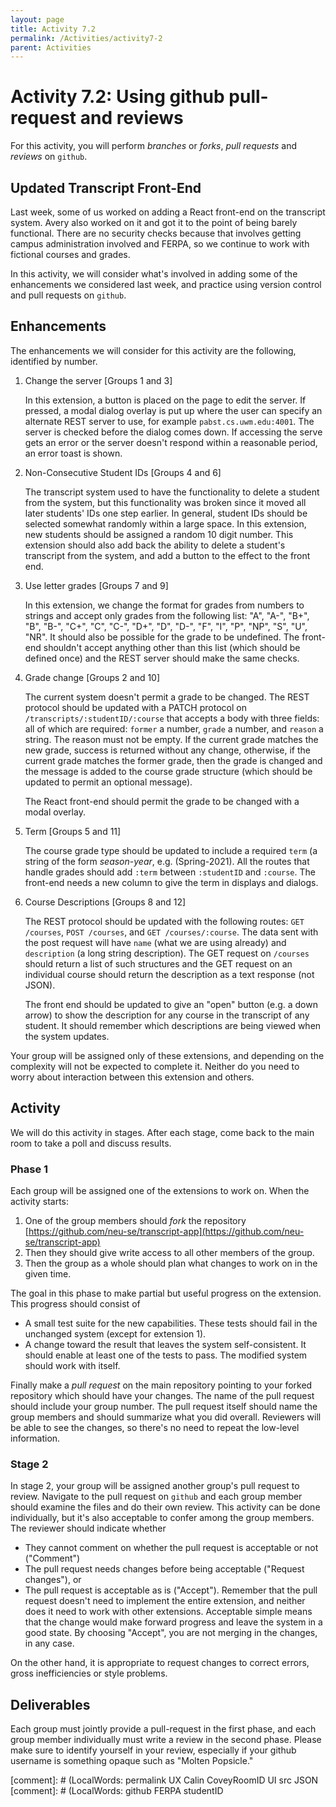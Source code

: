 ```yaml
---
layout: page
title: Activity 7.2
permalink: /Activities/activity7-2
parent: Activities
---
```


# Activity 7.2: Using github pull-request and reviews

For this activity, you will perform *branches* or *forks*, *pull requests* and *reviews* on `github`.

## Updated Transcript Front-End

Last week, some of us worked on adding a React front-end on the transcript system. Avery also worked on it and got it to the point of being barely functional.  There are no security checks because that involves getting campus administration involved and FERPA, so we continue to work with fictional courses and grades.

In this activity, we will consider what's involved in adding some of the enhancements we considered last week, and practice using version control and pull requests on `github`.

## Enhancements

The enhancements we will consider for this activity are the following, identified by number.

1. Change the server [Groups 1 and 3]

   In this extension, a button is placed on the page to edit the server.
   If pressed, a modal dialog overlay is put up where the user can specify an alternate REST server to use, for example `pabst.cs.uwm.edu:4001`.  The server is checked before the dialog comes down.  If accessing the serve gets an error or the server doesn't respond within a reasonable period, an error toast is shown.

2. Non-Consecutive Student IDs [Groups 4 and 6]

   The transcript system used to have the functionality to delete a student from the system, but this functionality was broken since it moved all later students' IDs one step earlier.  In general, student IDs should be selected somewhat randomly within a large space.  In this extension, new students should be assigned a random 10 digit number.  This extension should also add back the ability to delete a student's transcript from the system, and add a button to the effect to the front end.

3. Use letter grades [Groups 7 and 9]

   In this extension, we change the format for grades from numbers to strings and accept only grades from the following list: "A", "A-", "B+", "B", "B-", "C+", "C", "C-", "D+", "D", "D-", "F", "I", "P", "NP", "S", "U", "NR".  It should also be possible for the grade to be undefined.  The front-end shouldn't accept anything other than this list (which should be defined once) and the REST server should make the same checks.

4. Grade change [Groups 2 and 10]

   The current system doesn't permit a grade to be changed.  The REST protocol should be updated with a PATCH protocol on `/transcripts/:studentID/:course` that accepts a body with three fields: all of which are required: `former` a number, `grade` a number, and `reason` a string.  The reason must not be empty.  If the current grade matches the new grade, success is returned without any change, otherwise, if the current grade matches the former grade, then the grade is changed and the message is added to the course grade structure (which should be updated to permit an optional message).

   The React front-end should permit the grade to be changed with a modal overlay.

5. Term [Groups 5 and 11]

   The course grade type should be updated to include a required `term` (a string of the form *season*-*year*, e.g. (Spring-2021).  All the routes that handle grades should add `:term` between `:studentID` and `:course`.  The front-end needs a new column to give the term in displays and dialogs.

6. Course Descriptions [Groups 8 and 12]

     The REST protocol should be updated with the following routes: `GET /courses`, `POST /courses`, and `GET /courses/:course`.  The data sent with the post request will have `name` (what we are using already) and `description` (a long string description).  The GET request on `/courses` should return a list of such structures and the GET request on an individual course should return the description as a text response (not JSON).
     
     The front end should be updated to give an "open" button (e.g. a down arrow) to show the description for any course in the transcript of any student.  It should remember which descriptions are being viewed when the system updates.


Your group will be assigned only of these extensions, and depending on the complexity will not be expected to complete it.
Neither do you need to worry about interaction between this extension and others.

## Activity

We will do this activity in stages.  After each stage, come back to the main room to take a poll and discuss results.

### Phase 1

Each group will be assigned one of the extensions to work on.
When the activity starts:
1. One of the group members should *fork* the repository [https://github.com/neu-se/transcript-app](https://github.com/neu-se/transcript-app)
2. Then they should give write access to all other members of the group.
3. Then the group as a whole should plan what changes to work on in the given time.

The goal in this phase to make partial but useful progress on the extension.  This progress should consist of
* A small test suite for the new capabilities.
  These tests should fail in the unchanged system (except for extension 1).
* A change toward the result that leaves the system self-consistent.
  It should enable at least one of the tests to pass.
  The modified system should work with itself.

Finally make a *pull request* on the main repository pointing to your forked repository which should have your changes.  The name of the pull request should include your group number.  The pull request itself should name the group members and should summarize what you did overall.  Reviewers will be able to see the changes, so there's no need to repeat the low-level information.


### Stage 2

In stage 2, your group will be assigned another group's pull request to review.
Navigate to the pull request on `github` and each group member should examine the files and do their own review.  This activity can be done individually, but it's also acceptable to confer among the group members.  The reviewer should indicate whether
- They cannot comment on whether the pull request is acceptable or not ("Comment")
- The pull request needs changes before being acceptable ("Request changes"), or
- The pull request is acceptable as is ("Accept").
Remember that the pull request doesn't need to implement the entire extension, and neither does it need to work with other extensions.  Acceptable simple means that the change would make forward progress and leave the system in a good state.  By choosing "Accept", you are not merging in the changes, in any case.

On the other hand, it is appropriate to request changes to correct errors, gross inefficiencies or style problems.

## Deliverables

Each group must jointly provide a pull-request in the first phase, and each group member individually must write a review in the second phase.  Please make sure to identify yourself in your review, especially if your github username is something opaque such as "Molten Popsicle."

[comment]: # (LocalWords:  permalink UX Calin CoveyRoomID UI src JSON
[comment]: # (LocalWords:  github FERPA studentID
